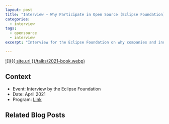 ```yaml
---
layout: post
title: "Interview — Why Participate in Open Source (Eclipse Foundation)"
categories:
  - interview
tags:
  - opensource
  - interview
excerpt: "Interview for the Eclipse Foundation on why companies and individuals should participate in open source—key points and video."

---
```


[![]({{ site.url }}/talks/2021-book.webp)](https://www.youtube.com/watch?v=zh6uTWMIqzs)


## Context
- Event: Interview by the Eclipse Foundation
- Date: April 2021
- Program: [Link](https://www.youtube.com/watch?v=zh6uTWMIqzs)

## Related Blog Posts

